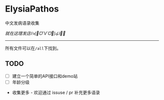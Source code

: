 # ElysiaPathos

中文发病语录收集

*就在这理发店꒰ঌ(🎀ᗜ`V´ᗜ🌸)໒꒱💈✅*

---

所有文件可以在`/all`下找到。

## TODO
- [ ] 建立一个简单的API接口和demo站
- [ ] 年龄分级
- 收集更多 - 欢迎通过 issuse / pr 补充更多语录
